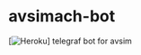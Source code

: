 # avsimach-bot
[![Heroku](https://heroku-badge.herokuapp.com/?app=avsimach-bot)]
telegraf bot for avsim
